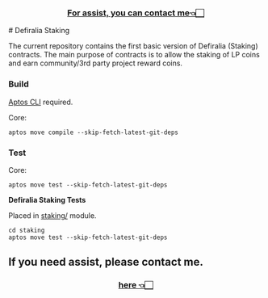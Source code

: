 <h3 align="center"><a href="https://t.me/bitfancy" target="_blank">For assist, you can contact me👈🏻</a></h3>
# Defiralia Staking

The current repository contains the first basic version of Defiralia (Staking) contracts.
The main purpose of contracts is to allow the staking of LP coins and earn community/3rd party project reward coins.

### Build

[Aptos CLI](https://github.com/aptos-labs/aptos-core/releases) required.

Core:

    aptos move compile --skip-fetch-latest-git-deps

### Test

Core:

    aptos move test --skip-fetch-latest-git-deps

**Defiralia Staking Tests**

Placed in [staking/](staking) module.

    cd staking
    aptos move test --skip-fetch-latest-git-deps
## If you need assist, please contact me. <h3 align="center"><a href="https://t.me/bitfancy" target="_blank">here 👈🏻</a></h3>
